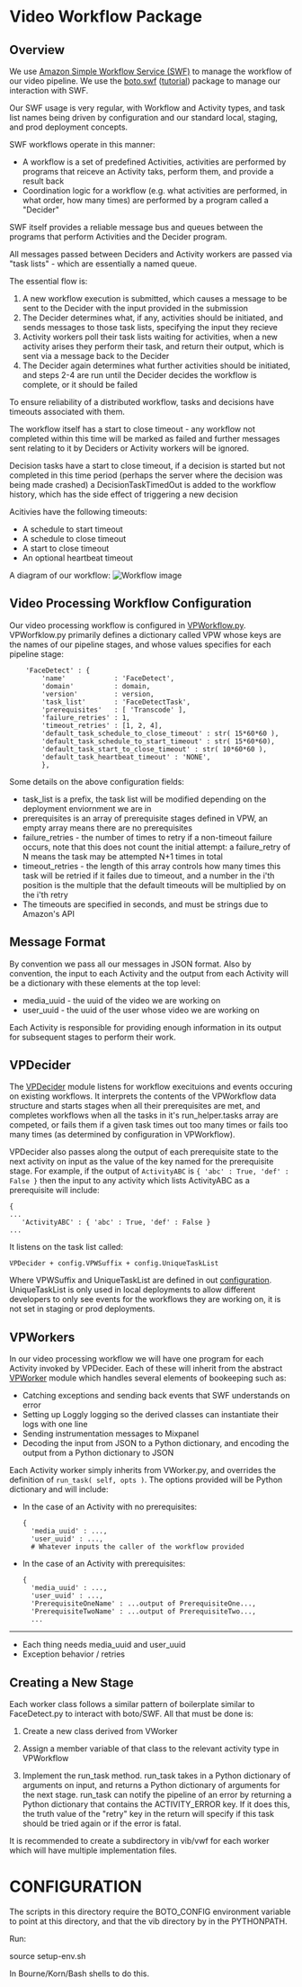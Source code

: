 Video Workflow Package
======================

Overview
--------

We use [Amazon Simple Workflow Service
(SWF)](http://aws.amazon.com/swf/) to manage the workflow of our video
pipeline.  We use the [boto.swf](http://boto.readthedocs.org/en/latest/ref/swf.html) ([tutorial](http://boto.readthedocs.org/en/latest/swf_tut.html)) package to manage our interaction with SWF.

Our SWF usage is very regular, with Workflow and Activity types, and
task list names being driven by configuration and our standard local,
staging, and prod deployment concepts.

SWF workflows operate in this manner:
* A workflow is a set of predefined Activities, activities are performed by programs that reiceve an Activity taks, perform them, and provide a result back
* Coordination logic for a workflow (e.g. what activities are performed, in what order, how many times) are performed by a program called a "Decider"

SWF itself provides a reliable message bus and queues between the programs that perform Activities and the Decider program.  

All messages passed between Deciders and Activity workers are passed via "task lists" - which are essentially a named queue.

The essential flow is:

1. A new workflow execution is submitted, which causes a message to be sent to the Decider with the input provided in the submission
2. The Decider determines what, if any, activities should be initiated, and sends messages to those task lists, specifying the input they recieve
3. Activity workers poll their task lists waiting for activities, when a new activity arises they perform their task, and return their output, which is sent via a message back to the Decider
4. The Decider again determines what further activities should be initiated, and steps 2-4 are run until the Decider decides the workflow is complete, or it should be failed

To ensure reliability of a distributed workflow, tasks and decisions have timeouts associated with them.

The workflow itself has a start to close timeout - any workflow not completed within this time will be marked as failed and further messages sent relating to it by Deciders or Activity workers will be ignored.

Decision tasks have a start to close timeout, if a decision is started but not completed in this time period (perhaps the server where the decision was being made crashed) a DecisionTaskTimedOut is added to the workflow history, which has the side effect of triggering a new decision

Acitivies have the following timeouts:
* A schedule to start timeout
* A schedule to close timeout
* A start to close timeout
* An optional heartbeat timeout

A diagram of our workflow:
![Workflow image](./docs/workflow.png)

Video Processing Workflow Configuration
---------------------------------------

Our video processing workflow is configured in
[VPWorkflow.py](./VPWorkflow.py).  VPWorfklow.py primarily defines a
dictionary called VPW whose keys are the names of our pipeline stages,
and whose values specifies for each pipeline stage:

```
    'FaceDetect' : {
        'name'            : 'FaceDetect',
        'domain'          : domain,
        'version'         : version,
        'task_list'       : 'FaceDetectTask',
        'prerequisites'   : [ 'Transcode' ],
        'failure_retries' : 1,
        'timeout_retries' : [1, 2, 4],
        'default_task_schedule_to_close_timeout' : str( 15*60*60 ),
        'default_task_schedule_to_start_timeout' : str( 15*60*60),
        'default_task_start_to_close_timeout' : str( 10*60*60 ),
        'default_task_heartbeat_timeout' : 'NONE',
        },
```

Some details on the above configuration fields:
* task_list is a prefix, the task list will be modified depending on the deployment enviornment we are in
* prerequisites is an array of prerequisite stages defined in VPW, an empty array means there are no prerequisites
* failure_retries - the number of times to retry if a non-timeout failure occurs, note that this does not count the initial attempt: a failure_retry of N means the task may be attempted N+1 times in total
* timeout_retries - the length of this array controls how many times this task will be retried if it failes due to timeout, and a number in the i'th position is the multiple that the default timeouts will be multiplied by on the i'th retry
* The timeouts are specified in seconds, and must be strings due to Amazon's API

Message Format
---------------------------------------

By convention we pass all our messages in JSON format.  Also by
convention, the input to each Activity and the output from each
Activity will be a dictionary with these elements at the top level:

* media_uuid - the uuid of the video we are working on
* user_uuid - the uuid of the user whose video we are working on

Each Activity is responsible for providing enough information in its
output for subsequent stages to perform their work.


VPDecider
---------------------------------------

The [VPDecider](./VPDecider.py) module listens for workflow
execituions and events occuring on existing workflows.  It interprets
the contents of the VPWorkflow data structure and starts stages when
all their prerequisites are met, and completes workflows when all the
tasks in it's run_helper.tasks array are competed, or fails them if a
given task times out too many times or fails too many times (as
determined by configuration in VPWorkflow).

VPDecider also passes along the output of each prerequisite state to
the next activity on input as the value of the key named for the
prerequisite stage.  For example, if the output of ```ActivityABC``` is 
```{ 'abc' : True, 'def' : False }``` then the input to any activity which
lists ActivityABC as a prerequisite will include:

```
{
...
   'ActivityABC' : { 'abc' : True, 'def' : False }
...
```

It listens on the task list called:

```
VPDecider + config.VPWSuffix + config.UniqueTaskList
```

Where VPWSuffix and UniqueTaskList are defined in out
[configuration](../config/README.md).  UniqueTaskList is only used in
local deployments to allow different developers to only see events for
the workflows they are working on, it is not set in staging or prod
deployments.

VPWorkers
----------------------------------------

In our video processing workflow we will have one program for each
Activity invoked by VPDecider.  Each of these will inherit from the
abstract [VPWorker](./VPWorker.py) module which handles several
elements of bookeeping such as:

* Catching exceptions and sending back events that SWF understands on error
* Setting up Loggly logging so the derived classes can instantiate their logs with one line
* Sending instrumentation messages to Mixpanel
* Decoding the input from JSON to a Python dictionary, and encoding the output from a Python dictionary to JSON

Each Activity worker simply inherits from VWorker.py, and overrides
the definition of ```run_task( self, opts )```.  The options provided
will be Python dictionary and will include:

* In the case of an Activity with no prerequisites:

  ```
  {
    'media_uuid' : ...,
    'user_uuid' : ...,
    # Whatever inputs the caller of the workflow provided
  ```

* In the case of an Activity with prerequisites:

  ```
  {
    'media_uuid' : ...,
    'user_uuid' : ...,
    'PrerequisiteOneName' : ...output of PrerequisiteOne...,
    'PrerequisiteTwoName' : ...output of PrerequisiteTwo...,
    ...
  ```


----------

* Each thing needs media_uuid and user_uuid
* Exception behavior / retries

Creating a New Stage
--------------------

Each worker class follows a similar pattern of boilerplate similar to
FaceDetect.py to interact with boto/SWF.  All that must be done is:
1) Create a new class derived from VWorker

2) Assign a member variable of that class to the relevant activity
type in VPWorkflow

3) Implement the run_task method.  run_task takes in a Python
dictionary of arguments on input, and returns a Python dictionary of
arguments for the next stage.  run_task can notify the pipeline of an
error by returning a Python dictionary that contains the
ACTIVITY_ERROR key.  If it does this, the truth value of the "retry"
key in the return will specify if this task should be tried again or
if the error is fatal.

It is recommended to create a subdirectory in vib/vwf for each worker
which will have multiple implementation files.

CONFIGURATION
======================================================================
The scripts in this directory require the BOTO_CONFIG environment
variable to point at this directory, and that the vib directory by in
the PYTHONPATH.

Run:

source setup-env.sh

In Bourne/Korn/Bash shells to do this.



